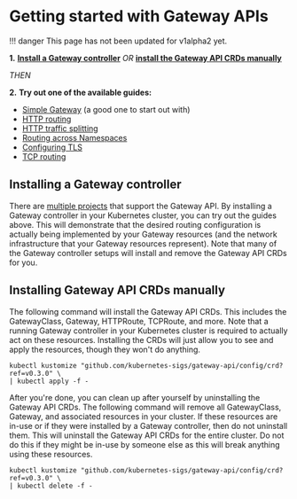 # Getting started with Gateway APIs

!!! danger
    This page has not been updated for v1alpha2 yet.

**1.**  **[Install a Gateway controller](#installing-a-gateway-controller)**
 _OR_  **[install the Gateway API CRDs manually](#installing-gateway-api-crds-manually)** 

_THEN_

**2.**   **Try out one of the available guides:**

- [Simple Gateway](/v1alpha2/guides/simple-gateway) (a good one to start out with)
- [HTTP routing](/v1alpha2/guides/http-routing)
- [HTTP traffic splitting](/v1alpha2/guides/traffic-splitting)
- [Routing across Namespaces](/v1alpha2/guides/multiple-ns)
- [Configuring TLS](/v1alpha2/guides/tls)
- [TCP routing](/v1alpha2/guides/tcp)

## Installing a Gateway controller

There are [multiple projects](/v1alpha2/references/implementations) that support the Gateway
API. By installing a Gateway controller in your Kubernetes cluster, you can
try out the guides above. This will demonstrate that the desired routing
configuration is actually being implemented by your Gateway resources (and the
network infrastructure that your Gateway resources represent). Note that many 
of the Gateway controller setups will install and remove the Gateway API CRDs 
for you.

## Installing Gateway API CRDs manually

The following command will install the Gateway API CRDs. This includes the
GatewayClass, Gateway, HTTPRoute, TCPRoute, and more. Note that a running 
Gateway controller in your Kubernetes cluster is required to actually act on 
these resources. Installing the CRDs will just allow you to see and apply the 
resources, though they won't do anything.

```
kubectl kustomize "github.com/kubernetes-sigs/gateway-api/config/crd?ref=v0.3.0" \
| kubectl apply -f -
```

After you're done, you can clean up after yourself by uninstalling the 
Gateway API CRDs. The following command will remove all GatewayClass, Gateway, 
and associated resources in your cluster. If these resources are in-use or
if they were installed by a Gateway controller, then do not uninstall them. 
This will uninstall the Gateway API CRDs for the entire cluster. Do not do 
this if they might be in-use by someone else as this will break anything using
these resources.


```
kubectl kustomize "github.com/kubernetes-sigs/gateway-api/config/crd?ref=v0.3.0" \
| kubectl delete -f -
```

